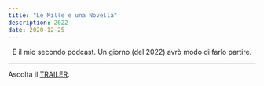 ```yaml
---
title: "Le Mille e una Novella"
description: 2022
date: 2020-12-25
---
```


<div align="center">È il mio secondo podcast. Un giorno (del 2022) avrò modo di farlo partire. </div>

---

Ascolta il [TRAILER](https://www.spreaker.com/user/13456442/la-novella-di-natale).
